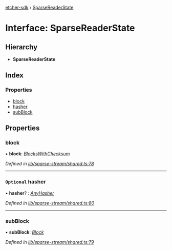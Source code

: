 [etcher-sdk](../README.md) › [SparseReaderState](sparsereaderstate.md)

# Interface: SparseReaderState

## Hierarchy

* **SparseReaderState**

## Index

### Properties

* [block](sparsereaderstate.md#block)
* [hasher](sparsereaderstate.md#optional-hasher)
* [subBlock](sparsereaderstate.md#subblock)

## Properties

###  block

• **block**: *[BlocksWithChecksum](blockswithchecksum.md)*

*Defined in [lib/sparse-stream/shared.ts:78](https://github.com/balena-io-modules/etcher-sdk/blob/7246f9c/lib/sparse-stream/shared.ts#L78)*

___

### `Optional` hasher

• **hasher**? : *[AnyHasher](../README.md#anyhasher)*

*Defined in [lib/sparse-stream/shared.ts:80](https://github.com/balena-io-modules/etcher-sdk/blob/7246f9c/lib/sparse-stream/shared.ts#L80)*

___

###  subBlock

• **subBlock**: *[Block](block.md)*

*Defined in [lib/sparse-stream/shared.ts:79](https://github.com/balena-io-modules/etcher-sdk/blob/7246f9c/lib/sparse-stream/shared.ts#L79)*
